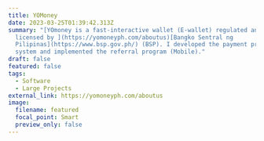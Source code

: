 ```yaml
---
title: YOMoney
date: 2023-03-25T01:39:42.313Z
summary: "[YOmoney is a fast-interactive wallet (E-wallet) regulated and
  licensed by ](https://yomoneyph.com/aboutus)[Bangko Sentral ng
  Pilipinas](https://www.bsp.gov.ph/) (BSP). I developed the payment processing
  system and implemented the referral program (Mobile)."
draft: false
featured: false
tags:
  - Software
  - Large Projects
external_link: https://yomoneyph.com/aboutus
image:
  filename: featured
  focal_point: Smart
  preview_only: false
---
```

